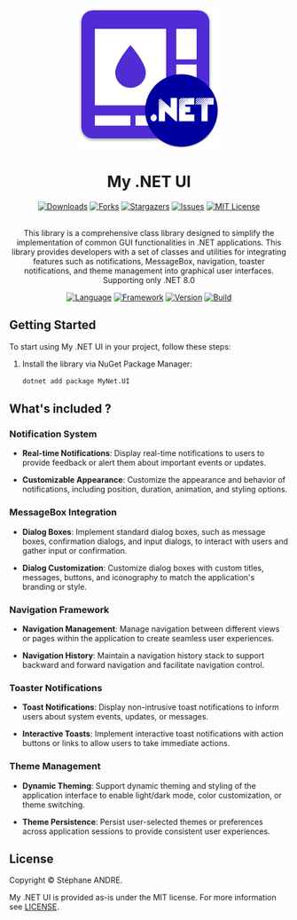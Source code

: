 <div id="top"></div>

<!-- PROJECT INFO -->
<br />
<div align="center">
  <a href="https://github.com/sandre58/MyNetUi">
    <img src="images/logo.png" width="256" height="256">
  </a>

<h1 align="center">My .NET UI</h1>

[![Downloads][downloads-shield]][downloads-url]
[![Forks][forks-shield]][forks-url]
[![Stargazers][stars-shield]][stars-url]
[![Issues][issues-shield]][issues-url]
[![MIT License][license-shield]][license-url]

  <p align="center">
    <br />
    This library is a comprehensive class library designed to simplify the implementation of common GUI functionalities in .NET applications. This library provides developers with a set of classes and utilities for integrating features such as notifications, MessageBox, navigation, toaster notifications, and theme management into graphical user interfaces.
    <br />
    Supporting only .NET 8.0
  </p>

[![Language][language-shield]][language-url]
[![Framework][framework-shield]][framework-url]
[![Version][version-shield]][version-url]
[![Build][build-shield]][build-url]

</div>

## Getting Started

To start using My .NET UI in your project, follow these steps:

1. Install the library via NuGet Package Manager:
   ```bash
   dotnet add package MyNet.UI

## What's included ?

### Notification System

- **Real-time Notifications**: Display real-time notifications to users to provide feedback or alert them about important events or updates.

- **Customizable Appearance**: Customize the appearance and behavior of notifications, including position, duration, animation, and styling options.

### MessageBox Integration

- **Dialog Boxes**: Implement standard dialog boxes, such as message boxes, confirmation dialogs, and input dialogs, to interact with users and gather input or confirmation.

- **Dialog Customization**: Customize dialog boxes with custom titles, messages, buttons, and iconography to match the application's branding or style.

### Navigation Framework

- **Navigation Management**: Manage navigation between different views or pages within the application to create seamless user experiences.

- **Navigation History**: Maintain a navigation history stack to support backward and forward navigation and facilitate navigation control.

### Toaster Notifications

- **Toast Notifications**: Display non-intrusive toast notifications to inform users about system events, updates, or messages.

- **Interactive Toasts**: Implement interactive toast notifications with action buttons or links to allow users to take immediate actions.

### Theme Management

- **Dynamic Theming**: Support dynamic theming and styling of the application interface to enable light/dark mode, color customization, or theme switching.

- **Theme Persistence**: Persist user-selected themes or preferences across application sessions to provide consistent user experiences.

## License

Copyright © Stéphane ANDRE.

My .NET UI is provided as-is under the MIT license. For more information see [LICENSE](./LICENSE).

<!-- MARKDOWN LINKS & IMAGES -->
<!-- https://www.markdownguide.org/basic-syntax/#reference-style-links -->
[language-shield]: https://img.shields.io/github/languages/top/sandre58/MyNetUi
[language-url]: https://github.com/sandre58/MyNetUi
[forks-shield]: https://img.shields.io/github/forks/sandre58/MyNetUi?style=for-the-badge
[forks-url]: https://github.com/sandre58/MyNetUi/network/members
[stars-shield]: https://img.shields.io/github/stars/sandre58/MyNetUi?style=for-the-badge
[stars-url]: https://github.com/sandre58/MyNetUi/stargazers
[issues-shield]: https://img.shields.io/github/issues/sandre58/MyNetUi?style=for-the-badge
[issues-url]: https://github.com/sandre58/MyNetUi/issues
[license-shield]: https://img.shields.io/github/license/sandre58/MyNetUi?style=for-the-badge
[license-url]: https://github.com/sandre58/MyNetUi/blob/main/LICENSE
[build-shield]: https://img.shields.io/github/actions/workflow/status/sandre58/MyNetUi/ci.yml?logo=github&label=CI
[build-url]: https://github.com/sandre58/MyNetUi/actions
[downloads-shield]: https://img.shields.io/github/downloads/sandre58/MyNetUi/total?style=for-the-badge
[downloads-url]: https://github.com/sandre58/MyNetUi/releases
[framework-shield]: https://img.shields.io/badge/.NET-8.0-purple
[framework-url]: https://github.com/sandre58/MyNetUi/tree/main/src/MyNet.UI
[version-shield]: https://img.shields.io/nuget/v/MyNet.UI
[version-url]: https://github.com/sandre58/MyNetUi/pkgs/nuget/MyNet.UI